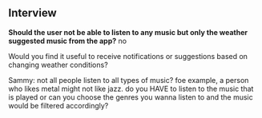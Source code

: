 ## Interview

**Should the user not be able to listen to any music but only the weather suggested music from the app?**
no

Would you find it useful to receive notifications or suggestions based on changing weather conditions?

Sammy: not all people listen to all types of music? foe example, a person who likes metal might not like jazz. do you HAVE to listen to the music that is played or can you choose the genres you wanna listen to and the music would be filtered accordingly?

